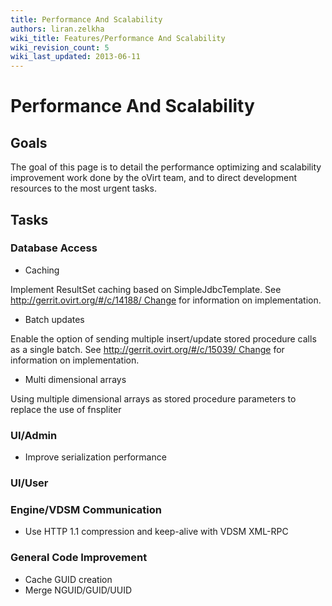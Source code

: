 ```yaml
---
title: Performance And Scalability
authors: liran.zelkha
wiki_title: Features/Performance And Scalability
wiki_revision_count: 5
wiki_last_updated: 2013-06-11
---
```


# Performance And Scalability

## Goals

The goal of this page is to detail the performance optimizing and scalability improvement work done by the oVirt team, and to direct development resources to the most urgent tasks.

## Tasks

### Database Access

*   Caching

Implement ResultSet caching based on SimpleJdbcTemplate. See [http://gerrit.ovirt.org/#/c/14188/ Change](http://gerrit.ovirt.org/#/c/14188/_Change) for information on implementation.

*   Batch updates

Enable the option of sending multiple insert/update stored procedure calls as a single batch. See [http://gerrit.ovirt.org/#/c/15039/ Change](http://gerrit.ovirt.org/#/c/15039/_Change) for information on implementation.

*   Multi dimensional arrays

Using multiple dimensional arrays as stored procedure parameters to replace the use of fnspliter

### UI/Admin

*   Improve serialization performance

### UI/User

### Engine/VDSM Communication

*   Use HTTP 1.1 compression and keep-alive with VDSM XML-RPC

### General Code Improvement

*   Cache GUID creation
*   Merge NGUID/GUID/UUID
